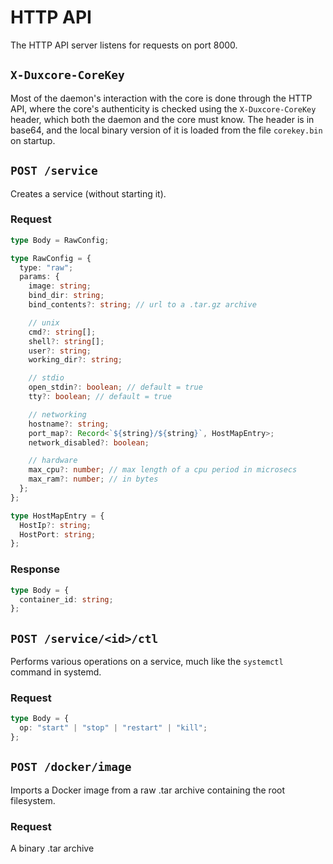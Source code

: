 # HTTP API

The HTTP API server listens for requests on port 8000.

## `X-Duxcore-CoreKey`

Most of the daemon's interaction with the core is done through the HTTP API,
where the core's authenticity is checked using the `X-Duxcore-CoreKey` header,
which both the daemon and the core must know. The header is in base64, and the
local binary version of it is loaded from the file `corekey.bin` on startup.

## `POST /service`

Creates a service (without starting it).

### Request

```ts
type Body = RawConfig;

type RawConfig = {
  type: "raw";
  params: {
    image: string;
    bind_dir: string;
    bind_contents?: string; // url to a .tar.gz archive

    // unix
    cmd?: string[];
    shell?: string[];
    user?: string;
    working_dir?: string;

    // stdio
    open_stdin?: boolean; // default = true
    tty?: boolean; // default = true

    // networking
    hostname?: string;
    port_map?: Record<`${string}/${string}`, HostMapEntry>;
    network_disabled?: boolean;

    // hardware
    max_cpu?: number; // max length of a cpu period in microsecs
    max_ram?: number; // in bytes
  };
};

type HostMapEntry = {
  HostIp?: string;
  HostPort: string;
};
```

### Response

```ts
type Body = {
  container_id: string;
};
```

## `POST /service/<id>/ctl`

Performs various operations on a service, much like the `systemctl` command in
systemd.

### Request

```ts
type Body = {
  op: "start" | "stop" | "restart" | "kill";
};
```

## `POST /docker/image`

Imports a Docker image from a raw .tar archive containing the root filesystem.

### Request

A binary .tar archive
